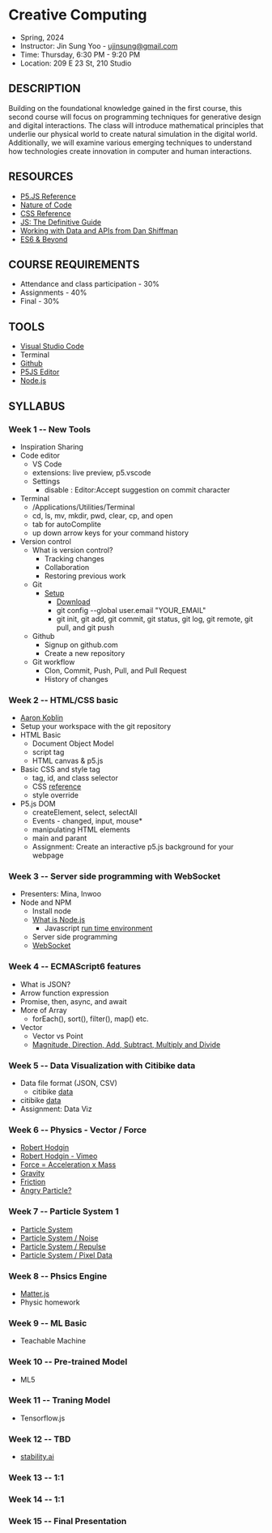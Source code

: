 # Creative Computing

- Spring, 2024
- Instructor: Jin Sung Yoo - <ujinsung@gmail.com>
- Time: Thursday, 6:30 PM - 9:20 PM
- Location: 209 E 23 St, 210 Studio

## DESCRIPTION

Building on the foundational knowledge gained in the first course, this second course will focus on programming techniques for generative design and digital interactions. The class will introduce mathematical principles that underlie our physical world to create natural simulation in the digital world. Additionally, we will examine various emerging techniques to understand how technologies create innovation in computer and human interactions.

## RESOURCES

- [P5.JS Reference](https://p5js.org/reference/)
- [Nature of Code](https://natureofcode.com/)
- [CSS Reference](https://developer.mozilla.org/en-US/docs/Web/CSS/Reference)
- [JS: The Definitive Guide](https://www.amazon.com/JavaScript-Definitive-Most-Used-Programming-Language/dp/1491952024)
- [Working with Data and APIs from Dan Shiffman](https://www.youtube.com/watch?v=DbcLg8nRWEg&list=PLRqwX-V7Uu6YxDKpFzf_2D84p0cyk4T7X)
- [ES6 & Beyond](https://github.com/getify/You-Dont-Know-JS/tree/1st-ed/es6%20%26%20beyond)

## COURSE REQUIREMENTS

- Attendance and class participation - 30%
- Assignments - 40%
- Final - 30%

## TOOLS

- [Visual Studio Code](https://code.visualstudio.com/)
- Terminal
- [Github](https://github.com/)
- [P5JS Editor](https://editor.p5js.org/)
- [Node.js](https://nodejs.org/en)

## SYLLABUS

### Week 1 -- New Tools

- Inspiration Sharing
- Code editor
  - VS Code
  - extensions: live preview, p5.vscode
  - Settings
    - disable : Editor:Accept suggestion on commit character
- Terminal
  - /Applications/Utilities/Terminal
  - cd, ls, mv, mkdir, pwd, clear, cp, and open
  - tab for autoComplite
  - up down arrow keys for your command history
- Version control
  - What is version control?
    - Tracking changes
    - Collaboration
    - Restoring previous work
  - Git
    - [Setup](https://docs.github.com/en/get-started/quickstart/set-up-git)
      - [Download](https://git-scm.com/downloads)
      - git config --global user.email "YOUR_EMAIL"
      - git init, git add, git commit, git status, git log, git remote, git pull, and git push
  - Github
    - Signup on github.com
    - Create a new repository
  - Git workflow
    - Clon, Commit, Push, Pull, and Pull Request
    - History of changes

### Week 2 -- HTML/CSS basic

- [Aaron Koblin](https://www.aaronkoblin.com/)
- Setup your workspace with the git repository
- HTML Basic
  - Document Object Model
  - script tag
  - HTML canvas & p5.js
- Basic CSS and style tag
  - tag, id, and class selector
  - CSS [reference](https://developer.mozilla.org/en-US/docs/Web/CSS/Reference)
  - style override
- P5.js DOM
  - createElement, select, selectAll
  - Events - changed, input, mouse*
  - manipulating HTML elements
  - main and parant
  - Assignment: Create an interactive p5.js background for your webpage

### Week 3 -- Server side programming with WebSocket

- Presenters: Mina, Inwoo
- Node and NPM
  - Install node
  - [What is Node.js](https://nodejs.org/en/about)
    - Javascript [run time environment](https://stackoverflow.com/questions/3710130/what-is-run-time-environment)
  - Server side programming
  - [WebSocket](https://en.wikipedia.org/wiki/WebSocket)

### Week 4 -- ECMAScript6 features 

- What is JSON?
- Arrow function expression
- Promise, then, async, and await
- More of Array
  - forEach(), sort(), filter(), map() etc.
- Vector
  - Vector vs Point
  - [Magnitude, Direction, Add, Subtract, Multiply and Divide](https://editor.p5js.org/jinsung/sketches/BJDUbJpa7)

### Week 5 -- Data Visualization with Citibike data

- Data file format (JSON, CSV)
  - citibike [data](https://s3.amazonaws.com/tripdata/index.html)
- citibike [data](https://citibikenyc.com/system-data)
- Assignment: Data Viz

### Week 6 -- Physics - Vector / Force

- [Robert Hodgin](http://roberthodgin.com/)
- [Robert Hodgin - Vimeo](https://vimeo.com/flight404/)
- [Force = Acceleration x Mass](https://editor.p5js.org/jinsung/sketches/K_1gJXsf_)
- [Gravity](https://editor.p5js.org/jinsung/sketches/L7CliUcrQ)
- [Friction](https://editor.p5js.org/jinsung/sketches/K_1gJXsf_)
- [Angry Particle?](https://editor.p5js.org/jinsung/sketches/B1d8CSJyE)

### Week 7 -- Particle System 1

- [Particle System](https://editor.p5js.org/jinsung/sketches/Gn1YNnTkn)
- [Particle System / Noise](https://editor.p5js.org/jinsung/sketches/4wONJkuBy)
- [Particle System / Repulse](https://editor.p5js.org/jinsung/sketches/VX43gPQuD)
- [Particle System / Pixel Data](https://editor.p5js.org/jinsung/sketches/h-D0R-3-H)

### Week 8 -- Phsics Engine

- [Matter.js](https://brm.io/matter-js/)
- Physic homework

### Week 9 -- ML Basic

- Teachable Machine

### Week 10 -- Pre-trained Model

- ML5

### Week 11 -- Traning Model

- Tensorflow.js

### Week 12 -- TBD

- [stability.ai](https://stability.ai/)

### Week 13 -- 1:1

### Week 14 -- 1:1

### Week 15 -- Final Presentation
